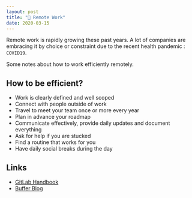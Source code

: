 ```yaml
---
layout: post
title: "🌝 Remote Work"
date: 2020-03-15
---
```


Remote work is rapidly growing these past years. A lot of companies are embracing it by choice or constraint due to the recent health pandemic : `COVID19`.

Some notes about how to work efficiently remotely.

## How to be efficient?

- Work is clearly defined and well scoped
- Connect with people outside of work
- Travel to meet your team once or more every year
- Plan in advance your roadmap
- Communicate effectively, provide daily updates and document everything
- Ask for help if you are stucked
- Find a routine that works for you
- Have daily social breaks during the day

## Links

- [GitLab Handbook](https://about.gitlab.com/company/culture/all-remote/)
- [Buffer Blog](https://open.buffer.com/category/remote-work/)
